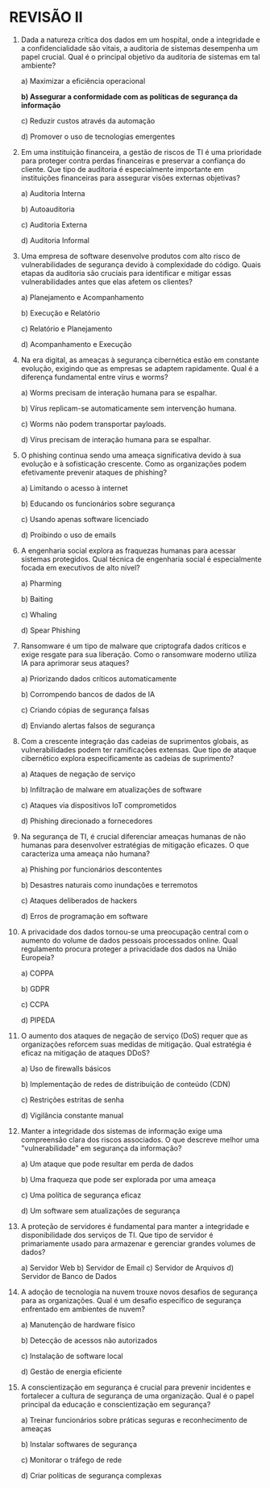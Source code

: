 
# REVISÃO II

1. Dada  a  natureza  crítica  dos  dados  em  um  hospital,  onde  a  integridade  e  a confidencialidade são vitais, a auditoria de sistemas desempenha um papel crucial. Qual é o principal objetivo da auditoria de sistemas em tal ambiente?

    a) Maximizar a eficiência operacional

    **b) Assegurar a conformidade com as políticas de segurança da informação**

    c) Reduzir custos através da automação

    d) Promover o uso de tecnologias emergentes

2. Em uma instituição financeira, a gestão de riscos de TI é uma prioridade para proteger contra perdas financeiras e preservar a confiança do cliente. Que tipo de auditoria é especialmente importante em instituições financeiras para assegurar visões externas objetivas?  

    a) Auditoria Interna

    b) Autoauditoria

    c) Auditoria Externa

    d) Auditoria Informal

3. Uma empresa de software desenvolve produtos com alto risco de vulnerabilidades de segurança devido à complexidade do código. Quais etapas da auditoria são cruciais para identificar e mitigar essas vulnerabilidades antes que elas afetem os clientes?

    a) Planejamento e Acompanhamento

    b) Execução e Relatório

    c) Relatório e Planejamento

    d) Acompanhamento e Execução

4. Na era digital, as ameaças à segurança cibernética estão em constante evolução, exigindo que as empresas se adaptem rapidamente. Qual é a diferença fundamental entre vírus e worms?

    a) Worms precisam de interação humana para se espalhar.

    b) Vírus replicam-se automaticamente sem intervenção humana.

    c) Worms não podem transportar payloads.

    d) Vírus precisam de interação humana para se espalhar.

5. O phishing continua sendo  uma ameaça  significativa devido  à sua evolução  e à  sofisticação crescente. Como as organizações podem efetivamente prevenir ataques de  phishing?

    a) Limitando o acesso à internet

    b) Educando os funcionários sobre segurança

    c) Usando apenas software licenciado

    d) Proibindo o uso de emails

6. A engenharia social explora as fraquezas humanas para acessar sistemas protegidos. Qual técnica de engenharia social é especialmente focada em executivos de alto nível?

    a) Pharming

    b) Baiting

    c) Whaling

    d) Spear Phishing

7. Ransomware é um tipo de malware que criptografa dados críticos e exige resgate para sua liberação. Como o ransomware moderno utiliza IA para aprimorar seus ataques?

    a) Priorizando dados críticos automaticamente

    b) Corrompendo bancos de dados de IA

    c) Criando cópias de segurança falsas

    d) Enviando alertas falsos de segurança

8. Com a crescente integração das cadeias de suprimentos globais, as vulnerabilidades podem  ter  ramificações  extensas.  Que  tipo  de  ataque  cibernético  explora especificamente as cadeias de suprimento?

    a) Ataques de negação de serviço

    b) Infiltração de malware em atualizações de software

    c) Ataques via dispositivos IoT comprometidos

    d) Phishing direcionado a fornecedores

9. Na segurança de TI, é crucial diferenciar ameaças humanas de não humanas para desenvolver estratégias de mitigação eficazes. O que caracteriza uma ameaça não humana?

    a) Phishing por funcionários descontentes

    b) Desastres naturais como inundações e terremotos

    c) Ataques deliberados de hackers

    d) Erros de programação em software

10. A privacidade dos dados tornou-se uma preocupação central com o aumento do volume de dados pessoais processados online. Qual regulamento procura proteger a privacidade dos dados na União Europeia?

    a) COPPA

    b) GDPR

    c) CCPA

    d) PIPEDA

11. O aumento dos ataques de negação de serviço (DoS) requer que as organizações reforcem suas medidas de mitigação. Qual estratégia é eficaz na mitigação de ataques DDoS?

    a) Uso de firewalls básicos

    b) Implementação de redes de distribuição de conteúdo (CDN)

    c) Restrições estritas de senha

    d) Vigilância constante manual

12. Manter a integridade dos sistemas de informação exige uma compreensão clara dos riscos associados. O que descreve melhor uma "vulnerabilidade" em segurança da informação?

    a) Um ataque que pode resultar em perda de dados

    b) Uma fraqueza que pode ser explorada por uma ameaça

    c) Uma política de segurança eficaz

    d) Um software sem atualizações de segurança

13. A proteção de servidores é fundamental para manter a integridade e disponibilidade dos serviços de TI. Que tipo de servidor é primariamente usado para armazenar e gerenciar grandes volumes de dados?

    a) Servidor Web
    b) Servidor de Email
    c) Servidor de Arquivos
    d) Servidor de Banco de Dados

14. A  adoção  de  tecnologia  na  nuvem  trouxe  novos  desafios  de  segurança  para  as organizações. Qual é um desafio específico de segurança enfrentado em ambientes de nuvem?

    a) Manutenção de hardware físico

    b) Detecção de acessos não autorizados

    c) Instalação de software local

    d) Gestão de energia eficiente

15. A conscientização em segurança é crucial para prevenir incidentes e fortalecer a cultura de  segurança  de  uma  organização.  Qual  é  o  papel  principal  da  educação  e conscientização em segurança?

    a) Treinar funcionários sobre práticas seguras e reconhecimento de ameaças

    b) Instalar softwares de segurança

    c) Monitorar o tráfego de rede

    d) Criar políticas de segurança complexas
